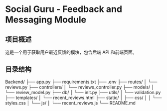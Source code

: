# Social Guru - Feedback and Messaging Module

## 项目概述

这是一个用于获取用户最近反馈的模块，包含后端 API 和前端页面。

## 目录结构
Backend/ ├── app.py ├── requirements.txt ├── .env ├── routes/ │ └── reviews.py ├── controllers/ │ └── reviews_controller.py ├── models/ │ └── review_model.py ├── db/ │ └── init.py ├── utils/ │ └── validation.py ├── templates/ │ └── recent_reviews.html ├── static/ │ ├── css/ │ │ └── styles.css │ └── js/ │ └── recent_reviews.js └── README.md